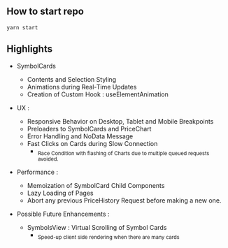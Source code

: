 ## How to start repo
``
yarn start
``
## Highlights

- SymbolCards
  - Contents and Selection Styling
  - Animations during Real-Time Updates
  - Creation of Custom Hook : useElementAnimation

- UX :
  - Responsive Behavior on Desktop, Tablet and Mobile Breakpoints
  - Preloaders to SymbolCards and PriceChart
  - Error Handling and NoData Message
  - Fast Clicks on Cards during Slow Connection
    - <sub>Race Condition with flashing of Charts due to multiple queued requests avoided.</sub>

- Performance :
  - Memoization of SymbolCard Child Components
  - Lazy Loading of Pages
  - Abort any previous PriceHistory Request before making a new one.
 
- Possible Future Enhancements :
  - SymbolsView : Virtual Scrolling of Symbol Cards
    - <sub>Speed-up client side rendering when there are many cards</sub>
